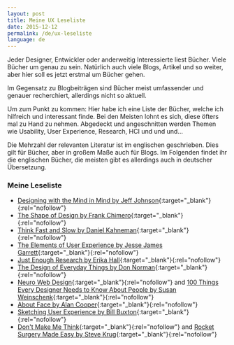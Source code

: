```yaml
---
layout: post
title: Meine UX Leseliste
date: 2015-12-12
permalink: /de/ux-leseliste
language: de
---
```


Jeder Designer, Entwickler oder anderweitig Interessierte liest Bücher. Viele Bücher um genau zu sein. Natürlich auch viele Blogs, Artikel und so weiter, aber hier soll es jetzt erstmal um Bücher gehen.

Im Gegensatz zu Blogbeiträgen sind Bücher meist umfassender und genauer recherchiert, allerdings nicht so aktuell.

Um zum Punkt zu kommen: Hier habe ich eine Liste der Bücher, welche ich hilfreich und interessant finde. Bei den Meisten lohnt es sich, diese öfters mal zu Hand zu nehmen. Abgedeckt und angeschnitten werden Themen wie Usability, User Experience, Research, HCI und und und...

Die Mehrzahl der relevanten Literatur ist im englischen geschrieben. Dies gilt für Bücher, aber in großem Maße auch für Blogs. Im Folgenden findet ihr die englischen Bücher, die meisten gibt es allerdings auch in deutscher Übersetzung.


### Meine Leseliste

* [Designing with the Mind in Mind by Jeff Johnson](http://www.amazon.de/gp/product/0124079148/ref=as_li_tl?ie=UTF8&camp=1638&creative=19454&creativeASIN=0124079148&linkCode=as2&tag=vereortl-21){:target="_blank"}{:rel="nofollow"}
* [The Shape of Design by Frank Chimero](http://www.shapeofdesignbook.com){:target="_blank"}{:rel="nofollow"}
* [Think Fast and Slow by Daniel Kahneman](http://www.amazon.de/gp/product/0141033576/ref=as_li_tl?ie=UTF8&camp=1638&creative=19454&creativeASIN=0141033576&linkCode=as2&tag=vereortl-21){:target="_blank"}{:rel="nofollow"}
* [The Elements of User Experience by Jesse James Garrett](http://www.amazon.de/gp/product/0321683684/ref=as_li_tl?ie=UTF8&camp=1638&creative=19454&creativeASIN=0321683684&linkCode=as2&tag=vereortl-21){:target="_blank"}{:rel="nofollow"}
* [Just Enough Research by Erika Hall](https://abookapart.com/products/just-enough-research){:target="_blank"}{:rel="nofollow"}
* [The Design of Everyday Things by Don Norman](http://www.amazon.de/gp/product/0465050654/ref=as_li_tl?ie=UTF8&camp=1638&creative=19454&creativeASIN=0465050654&linkCode=as2&tag=vereortl-21){:target="_blank"}{:rel="nofollow"}
* [Neuro Web Design](hhttp://www.amazon.de/gp/product/0321603605/ref=as_li_tl?ie=UTF8&camp=1638&creative=19454&creativeASIN=0321603605&linkCode=as2&tag=vereortl-21){:target="_blank"}{:rel="nofollow"} and [100 Things Every Designer Needs to Know About People by Susan Weinschenk](http://www.amazon.de/gp/product/0321767535/ref=as_li_tl?ie=UTF8&camp=1638&creative=19454&creativeASIN=0321767535&linkCode=as2&tag=vereortl-21){:target="_blank"}{:rel="nofollow"}
* [About Face by Alan Cooper](http://www.amazon.de/gp/product/1118766571/ref=as_li_tl?ie=UTF8&camp=1638&creative=19454&creativeASIN=1118766571&linkCode=as2&tag=vereortl-21){:target="_blank"}{:rel="nofollow"}
* [Sketching User Experience by Bill Buxton](http://www.amazon.de/gp/product/0123819598/ref=as_li_tl?ie=UTF8&camp=1638&creative=19454&creativeASIN=0123819598&linkCode=as2&tag=vereortl-21){:target="_blank"}{:rel="nofollow"}
* [Don't Make Me Think](http://www.amazon.de/gp/product/3826697057/ref=as_li_tl?ie=UTF8&camp=1638&creative=19454&creativeASIN=3826697057&linkCode=as2&tag=vereortl-21){:target="_blank"}{:rel="nofollow"} and [Rocket Surgery Made Easy by Steve Krug](http://www.amazon.de/gp/product/0321657292/ref=as_li_tl?ie=UTF8&camp=1638&creative=19454&creativeASIN=0321657292&linkCode=as2&tag=vereortl-21){:target="_blank"}{:rel="nofollow"}

